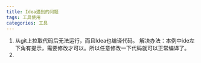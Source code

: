 ```yaml
---
title: Idea遇到的问题
tags: 工具使用
categories: 工具
---
```

1. 从git上拉取代码后无法运行，而且Idea也编译代码。
  解决办法：本例中ide左下角有提示，需要修改才可以。所以任意修改一下代码就可以正常编译了。
2. 